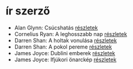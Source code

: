 # ír szerző

- Alan Glynn: Csúcshatás [részletek](../_details/Alan%20Glynn.md#id_295)
- Cornelius Ryan: A leghosszabb nap [részletek](../_details/Cornelius%20Ryan.md#id_1455)
- Darren Shan: A holtak vonulása [részletek](../_details/Darren%20Shan.md#id_277)
- Darren Shan: A pokol pereme [részletek](../_details/Darren%20Shan.md#id_278)
- James Joyce: Dublini emberek [részletek](../_details/James%20Joyce.md#id_455)
- James Joyce: Ifjúkori önarckép [részletek](../_details/James%20Joyce.md#id_456)